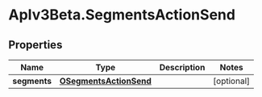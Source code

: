# ApIv3Beta.SegmentsActionSend

## Properties

Name | Type | Description | Notes
------------ | ------------- | ------------- | -------------
**segments** | [**OSegmentsActionSend**](OSegmentsActionSend.md) |  | [optional] 


